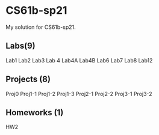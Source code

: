 # CS61b-sp21
My solution for CS61b-sp21.

## Labs(9)
Lab1 Lab2 Lab3 Lab 4 Lab4A Lab4B Lab6 Lab7 Lab8 Lab12

## Projects (8)
Proj0 Proj1-1 Proj1-2 Proj1-3 Proj2-1 Proj2-2 Proj3-1 Proj3-2

## Homeworks (1)
HW2
